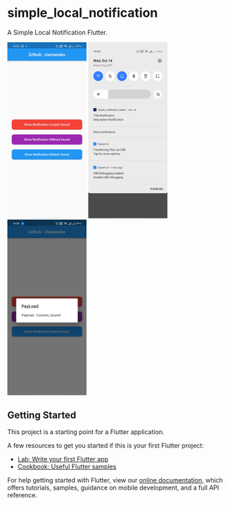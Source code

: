 # simple_local_notification

A Simple Local Notification Flutter.

<p>
<img src="assets/images/1.jpg" width="180" alt="Home"/>
<img src="assets/images/2.jpg" width="180" alt="Display Notification"/>
<img src="assets/images/3.jpg" width="180" alt="Click Notification"/>
</p>

## Getting Started

This project is a starting point for a Flutter application.

A few resources to get you started if this is your first Flutter project:

- [Lab: Write your first Flutter app](https://flutter.dev/docs/get-started/codelab)
- [Cookbook: Useful Flutter samples](https://flutter.dev/docs/cookbook)

For help getting started with Flutter, view our
[online documentation](https://flutter.dev/docs), which offers tutorials,
samples, guidance on mobile development, and a full API reference.
